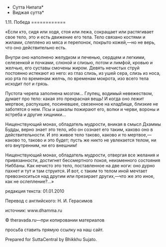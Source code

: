 * Сутта Нипата*
* Виджая сутта*

1\.11\. Победа
\=\=\=\=\=\=\=\=\=\=\=\=

«Если кто, сидя или ходя, стоя или лежа, сокращает или растягивает свое тело, это и есть движение его тела\. Тело связано костями и жилами, слеплено из мяса и перепонок, покрыто кожей,—но не верь, что оно действительно есть\.

Внутри оно наполнено желудком и печенью, сердцем и легкими, селезенкой и почками, слюной и слизью, потом и лимфой, кровью и желчью, его суставы смочены жиром\. Девять нечистых струй постоянно истекают из него: из глаз слизь, из ушей сера, слизь из носа, изо рта по временам желчь, по временам мокрота, изо всего тела исходит пот и грязь\.

Пустота черепа заполнена мозгом… Глупец, водимый невежеством, думает про тело: какая это прекрасная вещь\! И когда оно лежит мертвое, распухшее, посиневшее, свезенное на кладбище, близкие не заботятся о нем\. Псы и шакалы пожирают его, волки и черви, вороны и ястреба и другие хищники…

Нищенствующий монах, обладатель мудрости, вникая в смысл Дхаммы Будды, верно знает это тело, ибо он сознает его таким, каково оно в действительности\. И это живое тело таково, каково и то мертвое,—каково то, таково и это будет; пусть же никто не увлекается телом, ни его внутренним, ни его внешним\!

Нищенствующий монах, обладатель мудрости, отвергая все желания и привязанности, достигнет бессмертного покоя, неизменного состояния Ниббаны\. Как нечисто это тело, поставленное на две ноги: оно дурно пахнет и тут и там струится\. И вот, с таким то телом иной мечтает превозноситься над другим или презирает других,—что же это иное, как не ослепление?…»

редакция текста: 01\.01\.2010

Перевод с английского: Н\. И\. Герасимов

источник: www\.dhamma\.ru

© theravada\.ru—при копировании материалов

просьба ставить прямую ссылку на наш сайт\.

Prepared for SuttaCentral by Bhikkhu Sujato\.